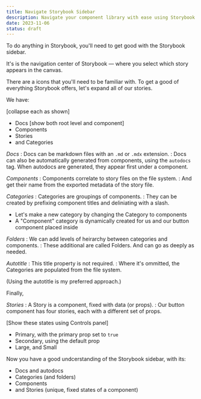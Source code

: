 ```yaml
---
title: Navigate Storybook Sidebar
description: Navigate your component library with ease using Storybook's intuitive sidebar. Understand its hierarchical organization of categories, folders, and components. And filter components quickly with global search.
date: 2023-11-06
status: draft
---
```


To do anything in Storybook, you'll need to get good with the Storybook sidebar.

It's is the navigation center of Storybook — where you select which story appears in the canvas.

There are a icons that you'll need to be familiar with.
To get a good of everything Storybook offers, let's expand all of our stories.

We have:

[collapse each as shown]

- Docs [show both root level and component]
- Components
- Stories
- and Categories

_Docs_
: Docs can be markdown files with an `.md` or `.mdx` extension.
: Docs can also be automatically generated from components, using the `autodocs` tag. When autodocs are generated, they appear first under a component.

_Components_
: Components correlate to story files on the file system.
: And get their name from the exported metadata of the story file.

_Categories_
: Categories are groupings of components.
: They can be created by prefixing component titles and deliniating with a slash.

- Let's make a new category by changing the Category to components
- A "Component" category is dynamically created for us and our button component placed inside

_Folders_
: We can add levels of heirarchy between categories and components.
: These additional are called Folders. And can go as deeply as needed.

_Autotitle_
: This title property is not required.
: Where it's ommitted, the Categories are populated from the file system.

(Using the autotitle is my preferred approach.)

Finally,

_Stories_
: A Story is a component, fixed with data (or props).
: Our button component has four stories, each with a different set of props.

[Show these states using Controls panel]

- Primary, with the primary prop set to `true`
- Secondary, using the default prop
- Large, and Small

Now you have a good undcerstanding of the Storybook sidebar, with its:

- Docs and autodocs
- Categories (and folders)
- Components
- and Stories (unique, fixed states of a component)
